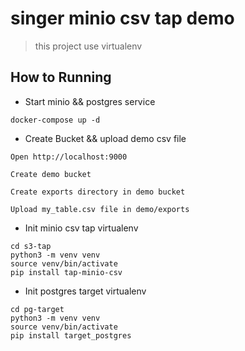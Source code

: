 # singer minio csv tap  demo

> this project use virtualenv

## How to Running

* Start minio && postgres service

```code
docker-compose up -d
```

* Create Bucket && upload demo csv file

```code
Open http://localhost:9000

Create demo bucket

Create exports directory in demo bucket

Upload my_table.csv file in demo/exports
```

* Init minio csv tap virtualenv

```code
cd s3-tap
python3 -m venv venv
source venv/bin/activate
pip install tap-minio-csv
```

* Init postgres target virtualenv

```code
cd pg-target
python3 -m venv venv
source venv/bin/activate
pip install target_postgres

```

